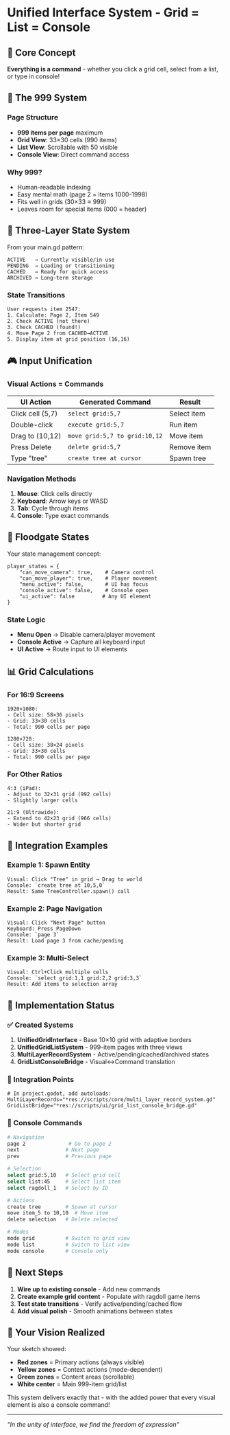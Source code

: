 # Unified Interface System - Grid = List = Console

## 🎯 Core Concept
**Everything is a command** - whether you click a grid cell, select from a list, or type in console!

## 📐 The 999 System

### Page Structure
- **999 items per page** maximum
- **Grid View**: 33×30 cells (990 items)
- **List View**: Scrollable with 50 visible
- **Console View**: Direct command access

### Why 999?
- Human-readable indexing
- Easy mental math (page 2 = items 1000-1998)
- Fits well in grids (30×33 ≈ 999)
- Leaves room for special items (000 = header)

## 🔄 Three-Layer State System

From your main.gd pattern:

```
ACTIVE   → Currently visible/in use
PENDING  → Loading or transitioning  
CACHED   → Ready for quick access
ARCHIVED → Long-term storage
```

### State Transitions
```
User requests item 2547:
1. Calculate: Page 2, Item 549
2. Check ACTIVE (not there)
3. Check CACHED (found!)
4. Move Page 2 from CACHED→ACTIVE
5. Display item at grid position (16,16)
```

## 🎮 Input Unification

### Visual Actions = Commands
| UI Action | Generated Command | Result |
|-----------|------------------|---------|
| Click cell (5,7) | `select grid:5,7` | Select item |
| Double-click | `execute grid:5,7` | Run item |
| Drag to (10,12) | `move grid:5,7 to grid:10,12` | Move item |
| Press Delete | `delete grid:5,7` | Remove item |
| Type "tree" | `create tree at cursor` | Spawn tree |

### Navigation Methods
1. **Mouse**: Click cells directly
2. **Keyboard**: Arrow keys or WASD
3. **Tab**: Cycle through items
4. **Console**: Type exact commands

## 🚦 Floodgate States

Your state management concept:
```gdscript
player_states = {
    "can_move_camera": true,    # Camera control
    "can_move_player": true,    # Player movement
    "menu_active": false,       # UI has focus
    "console_active": false,    # Console open
    "ui_active": false         # Any UI element
}
```

### State Logic
- **Menu Open** → Disable camera/player movement
- **Console Active** → Capture all keyboard input
- **UI Active** → Route input to UI elements

## 📊 Grid Calculations

### For 16:9 Screens
```
1920×1080: 
- Cell size: 58×36 pixels
- Grid: 33×30 cells
- Total: 990 cells per page

1280×720:
- Cell size: 38×24 pixels  
- Grid: 33×30 cells
- Total: 990 cells per page
```

### For Other Ratios
```
4:3 (iPad):
- Adjust to 32×31 grid (992 cells)
- Slightly larger cells

21:9 (Ultrawide):
- Extend to 42×23 grid (966 cells)
- Wider but shorter grid
```

## 🔗 Integration Examples

### Example 1: Spawn Entity
```
Visual: Click "Tree" in grid → Drag to world
Console: `create tree at 10,5,0`
Result: Same TreeController.spawn() call
```

### Example 2: Page Navigation
```
Visual: Click "Next Page" button
Keyboard: Press PageDown
Console: `page 3`
Result: Load page 3 from cache/pending
```

### Example 3: Multi-Select
```
Visual: Ctrl+Click multiple cells
Console: `select grid:1,1 grid:2,2 grid:3,3`
Result: Add items to selection array
```

## 💾 Implementation Status

### ✅ Created Systems
1. **UnifiedGridInterface** - Base 10×10 grid with adaptive borders
2. **UnifiedGridListSystem** - 999-item pages with three views
3. **MultiLayerRecordSystem** - Active/pending/cached/archived states
4. **GridListConsoleBridge** - Visual↔Command translation

### 🔧 Integration Points
```gdscript
# In project.godot, add autoloads:
MultiLayerRecords="*res://scripts/core/multi_layer_record_system.gd"
GridListBridge="*res://scripts/ui/grid_list_console_bridge.gd"
```

### 📝 Console Commands
```bash
# Navigation
page 2              # Go to page 2
next               # Next page
prev               # Previous page

# Selection  
select grid:5,10   # Select grid cell
select list:45     # Select list item
select ragdoll_1   # Select by ID

# Actions
create tree        # Spawn at cursor
move item_5 to 10,10  # Move item
delete selection   # Delete selected

# Modes
mode grid          # Switch to grid view
mode list          # Switch to list view
mode console       # Console only
```

## 🚀 Next Steps

1. **Wire up to existing console** - Add new commands
2. **Create example grid content** - Populate with ragdoll game items
3. **Test state transitions** - Verify active/pending/cached flow
4. **Add visual polish** - Smooth animations between states

## 🎨 Your Vision Realized

Your sketch showed:
- **Red zones** = Primary actions (always visible)
- **Yellow zones** = Context actions (mode-dependent)  
- **Green zones** = Content areas (scrollable)
- **White center** = Main 999-item grid/list

This system delivers exactly that - with the added power that every visual element is also a console command!

---
*"In the unity of interface, we find the freedom of expression"*
